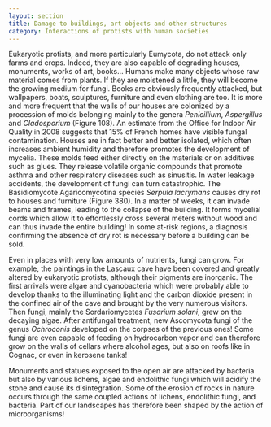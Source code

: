 ```yaml
---
layout: section
title: Damage to buildings, art objects and other structures
category: Interactions of protists with human societies
---
```

Eukaryotic protists, and more particularly Eumycota, do not attack only farms and crops. Indeed, they are also capable of degrading houses, monuments, works of art, books... Humans make many objects whose raw material comes from plants. If they are moistened a little, they will become the growing medium for fungi. Books are obviously frequently attacked, but wallpapers, boats, sculptures, furniture and even clothing are too. It is more and more frequent that the walls of our houses are colonized by a procession of molds belonging mainly to the genera _Penicillium_, _Aspergillus_ and _Cladosporium_ (Figure 108). An estimate from the Office for Indoor Air Quality in 2008 suggests that 15% of French homes have visible fungal contamination. Houses are in fact better and better isolated, which often increases ambient humidity and therefore promotes the development of mycelia. These molds feed either directly on the materials or on additives such as glues. They release volatile organic compounds that promote asthma and other respiratory diseases such as sinusitis. In water leakage accidents, the development of fungi can turn catastrophic. The Basidiomycote Agaricomycotina species _Serpula lacrymans_ causes dry rot to houses and furniture (Figure 380). In a matter of weeks, it can invade beams and frames, leading to the collapse of the building. It forms mycelial cords which allow it to effortlessly cross several meters without wood and can thus invade the entire building! In some at-risk regions, a diagnosis confirming the absence of dry rot is necessary before a building can be sold.

Even in places with very low amounts of nutrients, fungi can grow. For example, the paintings in the Lascaux cave have been covered and greatly altered by eukaryotic protists, although their pigments are inorganic. The first arrivals were algae and cyanobacteria which were probably able to develop thanks to the illuminating light and the carbon dioxide present in the confined air of the cave and brought by the very numerous visitors. Then fungi, mainly the Sordariomycetes _Fusarium solani_, grew on the decaying algae. After antifungal treatment, new Ascomycota fungi of the genus _Ochroconis_ developed on the corpses of the previous ones! Some fungi are even capable of feeding on hydrocarbon vapor and can therefore grow on the walls of cellars where alcohol ages, but also on roofs like in Cognac, or even in kerosene tanks!

Monuments and statues exposed to the open air are attacked by bacteria but also by various lichens, algae and endolithic fungi which will acidify the stone and cause its disintegration. Some of the erosion of rocks in nature occurs through the same coupled actions of lichens, endolithic fungi, and bacteria. Part of our landscapes has therefore been shaped by the action of microorganisms!

